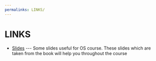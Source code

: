 ```yaml
---
permalinks: LINKS/
---
```


# LINKS
- [Slides](https://www.os-book.com/OS10/slide-dir/) --- Some slides useful for OS course. These slides which are taken
from the book will help you throughout the course
